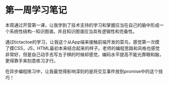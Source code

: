 # 第一周学习笔记

本周通过开营第一课，让我学到了技术支持的学习和掌握应当在自己的脑中形成一个系统性结构--知识图谱。并且知识图谱应当具有逻辑性和完备性。

通过tictactoe的学习，让我这个从App端来接触前端开发的菜鸟，感觉第一次摸了摸CSS，JS，HTML最初本来结合起来的样子。老师的编程思路和风格也感觉非常好，但是自己动手去写五子棋的时候却感觉，编码水平提高不能光靠眼和脑，更得靠手来刻意练习才行。

在异步编程练习中，让我最觉得影响深刻的是将交互事件放到promise中的这个技巧！
